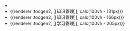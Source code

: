 -
- {{renderer :tocgen2, [[知识管理]], calc(100vh - 131px)}}
- {{renderer :tocgen2, [[知识管理]], calc(100vh - 166px)}}
- {{renderer :tocgen2, [[学习管理]], calc(100vh - 205px)}}